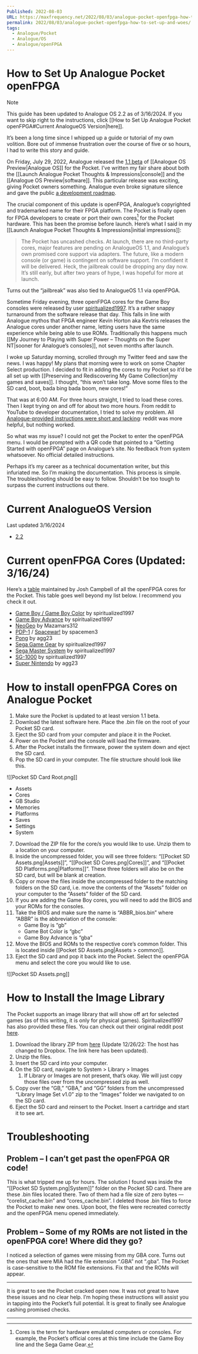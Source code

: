 ```yaml
---
Published: 2022-08-03
URL: https://maxfrequency.net/2022/08/03/analogue-pocket-openfpga-how-to-set-up-and-woes/
permalink: 2022/08/03/analogue-pocket-openfpga-how-to-set-up-and-woes/
tags:
  - Analogue/Pocket
  - Analogue/OS
  - Analogue/openFPGA
---
```

# How to Set Up Analogue Pocket openFPGA

> [!note] 
> This guide has been updated to Analogue OS 2.2 as of 3/16/2024. If you want to skip right to the instructions, click [[How to Set Up Analogue Pocket openFPGA#Current AnalogueOS Version|here]].

It’s been a long time since I whipped up a guide or tutorial of my own volition. Bore out of immense frustration over the course of five or so hours, I had to write this story and guide.

On Friday, July 29, 2022, Analogue released the [1.1 beta](https://www.analogue.co/support/pocket/firmware/1.1-beta) of [[Analogue OS Preview|Analogue OS]] for the Pocket. I’ve written my fair share about both the [[Launch Analogue Pocket Thoughts & Impressions|console]] and the [[Analogue OS Preview|software]]. This particular release was exciting, giving Pocket owners something. Analogue even broke signature silence and gave the public [a development roadmap](https://twitter.com/analogue/status/1553032946910650368).

The crucial component of this update is openFPGA, Analogue’s copyrighted and trademarked name for their FPGA platform. The Pocket is finally open for FPGA developers to create or port their own cores[^1] for the Pocket hardware. This has been the promise before launch. Here’s what I said in my [[Launch Analogue Pocket Thoughts & Impressions|initial impressions]]:

> The Pocket has uncashed checks. At launch, there are no third-party cores, major features are pending on AnalogueOS 1.1, and Analogue’s own promised core support via adapters. The future, like a modern console (or game) is contingent on software support. I’m confident it will be delivered. Heck, the jailbreak could be dropping any day now. It’s still early, but after two years of hype, I was hopeful for more at launch.

Turns out the “jailbreak” was also tied to AnalogueOS 1.1 via openFPGA.

Sometime Friday evening, three openFPGA cores for the Game Boy consoles were released by user [spiritualized1997](https://www.reddit.com/user/spiritualized1997/). It’s a rather snappy turnaround from the software release that day. This falls in line with Analogue mythos that FPGA engineer Kevin Horton aka Kevtris releases the Analogue cores under another name, letting users have the same experience while being able to use ROMs. Traditionally this happens much  [[My Journey to Playing with Super Power – Thoughts on the Super NT|sooner for Analogue’s consoles]], not seven months after launch.

I woke up Saturday morning, scrolled through my Twitter feed and saw the news. I was happy! My plans that morning were to work on some Chapter Select production. I decided to fit in adding the cores to my Pocket so it’d be all set up with [[Preserving and Rediscovering My Game Collection|my games and saves]]. I thought, “this won’t take long. Move some files to the SD card, boot, bada bing bada boom, new cores!”

That was at 6:00 AM. For three hours straight, I tried to load these cores. Then I kept trying on and off for about two more hours. From reddit to YouTube to developer documentation, I tried to solve my problem. All [Analogue-provided instructions were short and lacking](https://www.analogue.co/support/resource/updating-firmware#pocket): reddit was more helpful, but nothing worked.

So what was my issue? I could not get the Pocket to enter the openFPGA menu. I would be prompted with a QR code that pointed to a “Getting Started with openFPGA” page on Analogue’s site. No feedback from system whatsoever. No official detailed instructions.

Perhaps it’s my career as a technical documentation writer, but this infuriated me. So I’m making the documentation. This process is simple. The troubleshooting should be easy to follow. Shouldn’t be too tough to surpass the current instructions out there.

# Current AnalogueOS Version

Last updated 3/16/2024
- [2.2](https://www.analogue.co/support/pocket)
# Current openFPGA Cores (Updated: 3/16/24)

Here’s a [table](https://joshcampbell191.github.io/openfpga-cores-inventory/analogue-pocket.html) maintained by Josh Campbell of all the openFPGA cores for the Pocket. This table goes well beyond my list below. I recommend you check it out.

- [Game Boy / Game Boy Color](https://github.com/spiritualized1997/openFPGA-GB-GBC/releases) by spiritualized1997
- [Game Boy Advance](https://github.com/spiritualized1997/openFPGA-GBA/releases) by spiritualized1997
- [NeoGeo](https://github.com/Mazamars312/Analogue_Pocket_Neogeo/releases/) by Mazamars312
- [PDP-1](https://github.com/spacemen3/PDP-1/releases) / [Spacewar!](https://github.com/spacemen3/PDP-1/releases) by spacemen3
- [Pong](https://github.com/agg23/openfpga-pong/releases) by agg23
- [Sega Game Gear](https://github.com/spiritualized1997/openFPGA-GG/releases) by spiritualized1997
- [Sega Master System](https://github.com/spiritualized1997/openFPGA-SMS/releases) by spiritualized1997
- [SG-1000](https://github.com/spiritualized1997/openFPGA-SG1000/releases) by spiritualized1997
- [Super Nintendo](https://github.com/agg23/openfpga-SNES/releases) by agg23
# How to install openFPGA Cores on Analogue Pocket

1. Make sure the Pocket is updated to at least version 1.1 beta.
2. Download the latest software here. Place the .bin file on the root of your Pocket SD card.
3. Eject the SD card from your computer and place it in the Pocket.
4. Power on the Pocket and the console will load the firmware.
5. After the Pocket installs the firmware, power the system down and eject the SD card.
6. Pop the SD card in your computer. The file structure should look like this.

![[Pocket SD Card Root.png]]

- Assets
- Cores
- GB Studio
- Memories
- Platforms
- Saves
- Settings
- System

7. Download the ZIP file for the core/s you would like to use. Unzip them to a location on your computer.
8. Inside the uncompressed folder, you will see three folders: “[[Pocket SD Assets.png|Assets]]”, “[[Pocket SD Cores.png|Cores]]”, and “[[Pocket SD Platforms.png|Platforms]]”. These three folders will also be on the SD card, but will be blank at creation.
9. Copy or move the files inside the uncompressed folder to the matching folders on the SD card, i.e. move the contents of the “Assets” folder on your computer to the “Assets” folder of the SD card.
10. If you are adding the Game Boy cores, you will need to add the BIOS and your ROMs for the consoles.
11. Take the BIOS and make sure the name is “ABBR_bios.bin” where “ABBR” is the abbreviation of the console:
	- Game Boy is “gb”
	- Game Bot Color is “gbc”
	- Game Boy Advance is “gba”
12. Move the BIOS and ROMs to the respective core’s common folder. This is located inside [[Pocket SD Assets.png|Assets > common]].
13. Eject the SD card and pop it back into the Pocket. Select the openFPGA menu and select the core you would like to use.

![[Pocket SD Assets.png]]

# How to Install the Image Library

The Pocket supports an image library that will show off art for selected games (as of this writing, it is only for physical games). Spiritualized1997 has also provided these files. You can check out their original reddit post [here](https://www.reddit.com/r/AnalogueInc/comments/wbcvpp/analogue_pocket_library_image_set/).

1. Download the library ZIP from [here](https://www.dropbox.com/s/qmwqe5ii6mibv7i/Library%20Image%20Set%20v1.0.zip?dl=0) (Update 12/26/22: The host has changed to Dropbox. The link here has been updated).
2. Unzip the files.
3. Insert the SD card into your computer.
4. On the SD card, navigate to System > Library > Images
	1. If Library or Images are not present, that’s okay. We will just copy those files over from the uncompressed zip as well.
5. Copy over the “GB,” “GBA,” and “GG” folders from the uncompressed “Library Image Set v1.0” zip to the “Images” folder we navigated to on the SD card.
6. Eject the SD card and reinsert to the Pocket. Insert a cartridge and start it to see art.
# Troubleshooting

## Problem – I can’t get past the openFPGA QR code!

This is what tripped me up for hours. The solution I found was inside the “[[Pocket SD System.png|System]]” folder on the Pocket SD card. There are these .bin files located there. Two of them had a file size of zero bytes — “corelist_cache.bin” and “cores_cache.bin”. I deleted those .bin files to force the Pocket to make new ones. Upon boot, the files were recreated correctly and the openFPGA menu opened immediately.

## Problem – Some of my ROMs are not listed in the openFPGA core! Where did they go?

I noticed a selection of games were missing from my GBA core. Turns out the ones that were MIA had the file extension “.GBA” not “.gba”. The Pocket is case-sensitive to the ROM file extensions. Fix that and the ROMs will appear.

---

It is great to see the Pocket cracked open now. It was not great to have these issues and no clear help. I’m hoping these instructions will assist you in tapping into the Pocket’s full potential. It is great to finally see Analogue cashing promised checks.

---

[^1]: Cores is the term for hardware emulated computers or consoles. For example, the Pocket’s official cores at this time include the Game Boy line and the Sega Game Gear.